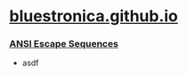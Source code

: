 # [bluestronica.github.io](https://bluestronica.github.io/)

### [ANSI Escape Sequences](https://github.com/bluestronica/bluestronica.github.io/blob/main/Console/ANSI_Escape_Sequences.md)
- asdf
